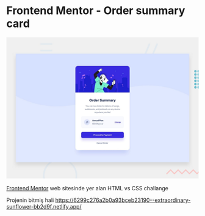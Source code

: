 # Frontend Mentor - Order summary card

![Design preview for the Order summary card coding challenge](./design/desktop-preview.jpg)


[Frontend Mentor](https://www.frontendmentor.io) web sitesinde yer alan HTML vs CSS challange

Projenin bitmiş hali https://6299c276a2b0a93bceb23190--extraordinary-sunflower-bb2d9f.netlify.app/


